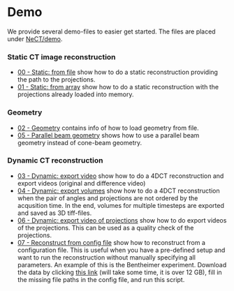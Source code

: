 # Demo

We provide several demo-files to easier get started. The files are placed under [NeCT/demo](https://github.com/haakonnese/nect/demo).

### Static CT image reconstruction

- [00 - Static: from file](00_static_from_file.md) show how to do a static reconstruction providing the path to the projections.
- [01 - Static: from array](01_static_from_array.md) show how to do a static reconstruction with the projections already loaded into memory.

### Geometry

- [02 - Geometry](02_geometry.md) contains info of how to load geometry from file.
- [05 - Parallel beam geometry](05_parallel_beam.md) shows how to use a parallel beam geometry instead of cone-beam geometry.

### Dynamic CT reconstruction

- [03 - Dynamic: export video](03_dynamic_video.md) show how to do a 4DCT reconstruction and export videos (original and difference video)
- [04 - Dynamic: export volumes](04_dynamic_volumes.md) show how to do a 4DCT reconstruction when the pair of angles and projections are not ordered by the acqusition time. In the end, volumes for multiple timesteps are exported and saved as 3D tiff-files.
- [06 - Dynamic: export video of projections](06_dynamic_export_video_projections.md) show how to do export videos of the projections. This can be used as a quality check of the projections.
- [07 - Reconstruct from config file](07_reconstruct_from_cfg_file.md) show how to reconstruct from a configuration file. This is useful when you have a pre-defined setup and want to run the reconstruction without manually specifying all parameters. An example of this is the Bentheimer experiment. Download the data by clicking [this link](https://files.de-1.osf.io/v1/resources/2w8xc/providers/osfstorage/67d08a82ec5b8741b044b5e4/?zip=) (will take some time, it is over 12 GB), fill in the missing file paths in the config file, and run this script.
